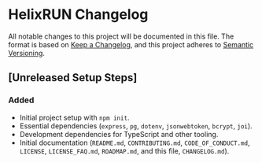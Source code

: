 # HelixRUN Changelog

All notable changes to this project will be documented in this file. The format is based on 
[Keep a Changelog](https://keepachangelog.com/en/1.0.0/), and this project adheres to 
[Semantic Versioning](https://semver.org/spec/v2.0.0.html).

## [Unreleased Setup Steps]

### Added
- Initial project setup with `npm init`.
- Essential dependencies (`express`, `pg`, `dotenv`, `jsonwebtoken`, `bcrypt`, `joi`).
- Development dependencies for TypeScript and other tooling.
- Initial documentation (`README.md`, `CONTRIBUTING.md`, `CODE_OF_CONDUCT.md`, `LICENSE`, 
`LICENSE_FAQ.md`, `ROADMAP.md`, and this file, `CHANGELOG.md`).
